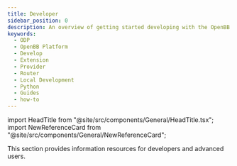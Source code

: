 ```yaml
---
title: Developer
sidebar_position: 0
description: An overview of getting started developing with the OpenBB Python Package and extensions.
keywords:
  - ODP
  - OpenBB Platform
  - Develop
  - Extension
  - Provider
  - Router
  - Local Development
  - Python
  - Guides
  - how-to
---
```


<!-- markdownlint-disable MD012 MD031 MD033 MD037 -->

import HeadTitle from "@site/src/components/General/HeadTitle.tsx";
import NewReferenceCard from "@site/src/components/General/NewReferenceCard";

<HeadTitle title="Development Overview | OpenBB Docs" />

This section provides information resources for developers and advanced users.

<ul className="grid grid-cols-1 gap-2 -ml-6">
  <NewReferenceCard
    title="Architecture Overview"
    description="A high level overview of the architecture behind `openbb-core` and the user interfaces."
    url="/python/developer/architecture_overview"
  />
</ul>

<ul className="grid grid-cols-1 gap-2 -ml-6">
  <NewReferenceCard
    title="Standardization"
    description="A high level explanation of the applied standardization framework."
    url="/python/developer/standardization"
  />
</ul>

<ul className="grid grid-cols-1 gap-2 -ml-6">
  <NewReferenceCard
    title="Extension Types"
    description="Instructions for getting started building the different types of OpenBB Python Package Extensions."
    url="/python/developer/extension_types"
  />
</ul>

<ul className="grid grid-cols-1 gap-2 -ml-6">
  <NewReferenceCard
    title="How-To"
    description="Quick how-to guides that cover key concepts and code snippets."
    url="/python/developer/how-to"
  />
</ul>

